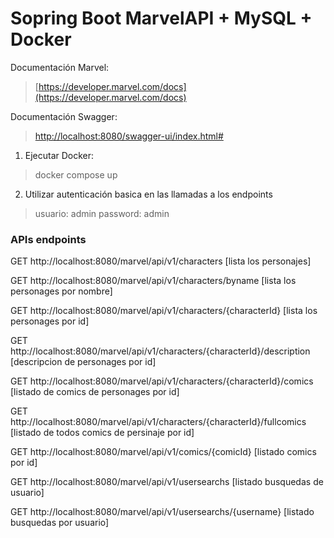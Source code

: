 # Sopring Boot MarvelAPI + MySQL + Docker

Documentación Marvel:
>  [https://developer.marvel.com/docs](https://developer.marvel.com/docs)


Documentación Swagger:
>  [http://localhost:8080/swagger-ui/index.html#](http://localhost:8080/swagger-ui/index.html#)


1) Ejecutar Docker:
> docker compose up

2) Utilizar autenticación basica en las llamadas a los endpoints
> usuario: admin  password: admin






### APIs endpoints
GET http://localhost:8080/marvel/api/v1/characters [lista los personajes]

GET http://localhost:8080/marvel/api/v1/characters/byname [lista los personages por nombre]

GET http://localhost:8080/marvel/api/v1/characters/{characterId} [lista los personages por id]

GET http://localhost:8080/marvel/api/v1/characters/{characterId}/description [descripcion de personages por id]

GET http://localhost:8080/marvel/api/v1/characters/{characterId}/comics [listado de comics de personages por id]

GET http://localhost:8080/marvel/api/v1/characters/{characterId}/fullcomics [listado de todos comics de persinaje por id]

GET http://localhost:8080/marvel/api/v1/comics/{comicId} [listado comics por id]

GET http://localhost:8080/marvel/api/v1/usersearchs [listado busquedas de usuario]

GET http://localhost:8080/marvel/api/v1/usersearchs/{username} [listado busquedas por usuario]


